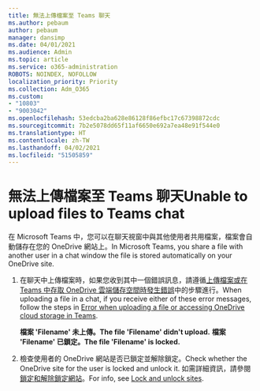 ```yaml
---
title: 無法上傳檔案至 Teams 聊天
ms.author: pebaum
author: pebaum
manager: dansimp
ms.date: 04/01/2021
ms.audience: Admin
ms.topic: article
ms.service: o365-administration
ROBOTS: NOINDEX, NOFOLLOW
localization_priority: Priority
ms.collection: Adm_O365
ms.custom:
- "10803"
- "9003042"
ms.openlocfilehash: 53edcba2ba628e86128f86efbc17c67398872cdc
ms.sourcegitcommit: 7b2e5078dd65f11af6650e692a7ea48e91f544e0
ms.translationtype: HT
ms.contentlocale: zh-TW
ms.lasthandoff: 04/02/2021
ms.locfileid: "51505859"
---
```

# <a name="unable-to-upload-files-to-teams-chat"></a><span data-ttu-id="bd759-102">無法上傳檔案至 Teams 聊天</span><span class="sxs-lookup"><span data-stu-id="bd759-102">Unable to upload files to Teams chat</span></span>

<span data-ttu-id="bd759-103">在 Microsoft Teams 中，您可以在聊天視窗中與其他使用者共用檔案，檔案會自動儲存在您的 OneDrive 網站上。</span><span class="sxs-lookup"><span data-stu-id="bd759-103">In Microsoft Teams, you share a file with another user in a chat window the file is stored automatically on your OneDrive site.</span></span>

1. <span data-ttu-id="bd759-104">在聊天中上傳檔案時，如果您收到其中一個錯誤訊息，請遵循[上傳檔案或在 Teams 中存取 OneDrive 雲端儲存空間時發生錯誤](https://go.microsoft.com/fwlink/?linkid=2156015)中的步驟進行。</span><span class="sxs-lookup"><span data-stu-id="bd759-104">When uploading a file in a chat, if you receive either of these error messages, follow the steps in [Error when uploading a file or accessing OneDrive cloud storage in Teams](https://go.microsoft.com/fwlink/?linkid=2156015).</span></span>
    
    <span data-ttu-id="bd759-105">**檔案 'Filename' 未上傳。**</span><span class="sxs-lookup"><span data-stu-id="bd759-105">**The file 'Filename' didn't upload.**</span></span>
    <span data-ttu-id="bd759-106">**檔案 'Filename' 已鎖定。**</span><span class="sxs-lookup"><span data-stu-id="bd759-106">**The file 'Filename' is locked.**</span></span>

1. <span data-ttu-id="bd759-107">檢查使用者的 OneDrive 網站是否已鎖定並解除鎖定。</span><span class="sxs-lookup"><span data-stu-id="bd759-107">Check whether the OneDrive site for the user is locked and unlock it.</span></span> <span data-ttu-id="bd759-108">如需詳細資訊，請參閱[鎖定和解除鎖定網站](https://go.microsoft.com/fwlink/?linkid=2156016)。</span><span class="sxs-lookup"><span data-stu-id="bd759-108">For info, see [Lock and unlock sites](https://go.microsoft.com/fwlink/?linkid=2156016).</span></span>